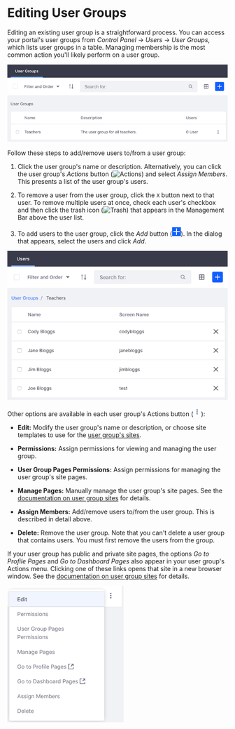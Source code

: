 # Editing User Groups

Editing an existing user group is a straightforward process. You can access your 
portal's user groups from *Control Panel* &rarr; *Users* &rarr; *User Groups*, 
which lists user groups in a table. Managing membership is the most common 
action you'll likely perform on a user group. 

![Figure 1: The user groups appear in a table.](../../../images/user-groups-table.png)

Follow these steps to add/remove users to/from a user group: 

1.  Click the user group's name or description. Alternatively, you can click the 
    user group's *Actions* button 
    (![Actions](../../images/icon-actions.png)) 
    and select *Assign Members*. This presents a list of the user group's users. 

2.  To remove a user from the user group, click the `X` button next to that 
    user. To remove multiple users at once, check each user's checkbox and then 
    click the trash icon 
    (![Trash](../../images/icon-trash.png)) 
    that appears in the Management Bar above the user list. 

3.  To add users to the user group, click the *Add* button 
    (![Add](../../../images/icon-add.png)). 
    In the dialog that appears, select the users and click *Add*. 

![Figure 2: The list of users lets you manage the user group's membership.](../../../images/user-groups-users.png)

Other options are available in each user group's Actions button 
(![Actions](../../../images/icon-actions.png)): 

-   **Edit:** Modify the user group's name or description, or choose site 
    templates to use for the 
    [user group's sites](liferay.com).

-   **Permissions:** Assign permissions for viewing and managing the user group. 

-   **User Group Pages Permissions:** Assign permissions for managing the user 
    group's site pages. 

-   **Manage Pages:** Manually manage the user group's site pages. See the 
    [documentation on user group sites](liferay.com)
    for details. 

-   **Assign Members:** Add/remove users to/from the user group. This is 
    described in detail above. 

-   **Delete:** Remove the user group. Note that you can't delete a user group 
    that contains users. You must first remove the users from the group. 

If your user group has public and private site pages, the options 
*Go to Profile Pages* and *Go to Dashboard Pages* also appear in your user 
group's Actions menu. Clicking one of these links opens that site in a new 
browser window. See the 
[documentation on user group sites](liferay.com) 
for details. 

![Figure 3: The Actions menu for a user group.](../../../images/user-groups-actions.png) 
